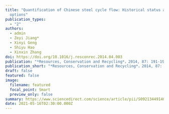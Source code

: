 ```yaml
---
title: "Quantification of Chinese steel cycle flow: Historical status and future
  options"
publication_types:
  - "2"
authors:
  - admin
  - Zeyi Jiang*
  - Xinyi Geng
  - Shiyu Hao
  - Xinxin Zhang
doi: https://doi.org/10.1016/j.resconrec.2014.04.003
publication: "*Resources, Conservation and Recycling*，2014, 87: 191-199"
publication_short: "*Resources, Conservation and Recycling*，2014, 87: 191-199"
draft: false
featured: false
image:
  filename: featured
  focal_point: Smart
  preview_only: false
summary: https://www.sciencedirect.com/science/article/pii/S0921344914000895
date: 2021-05-16T02:30:00.000Z
---
```

